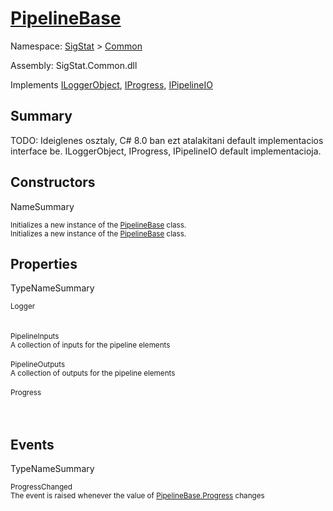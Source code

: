 # [PipelineBase](./PipelineBase.md)

Namespace: [SigStat]() > [Common](./README.md)

Assembly: SigStat.Common.dll

Implements [ILoggerObject](./ILoggerObject.md), [IProgress](./Helpers/IProgress.md), [IPipelineIO](./Pipeline/IPipelineIO.md)

## Summary
TODO: Ideiglenes osztaly, C# 8.0 ban ezt atalakitani default implementacios interface be.  ILoggerObject, IProgress, IPipelineIO default implementacioja.

## Constructors

NameSummary

<sub>Initializes a new instance of the [PipelineBase](https://github.com/hargitomi97/sigstat/blob/master/docs/md/SigStat/Common/PipelineBase.md) class.</sub><br><sub>Initializes a new instance of the [PipelineBase](https://github.com/hargitomi97/sigstat/blob/master/docs/md/SigStat/Common/PipelineBase.md) class.</sub><br>


## Properties

TypeNameSummary

<sub>Logger</sub><br><sub></sub><br><br>
<sub>PipelineInputs</sub><br><sub>A collection of inputs for the pipeline elements</sub><br><br>
<sub>PipelineOutputs</sub><br><sub>A collection of outputs for the pipeline elements</sub><br><br>
<sub>Progress</sub><br><sub></sub><br><br>


## Events

TypeNameSummary

<sub>ProgressChanged</sub><br><sub>The event is raised whenever the value of [PipelineBase.Progress](https://github.com/hargitomi97/sigstat/blob/master/docs/md/SigStat/Common/PipelineBase.md) changes</sub><br><br>


